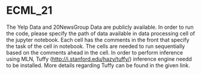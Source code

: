 # ECML_21
The Yelp Data and 20NewsGroup Data are publicly available. In order to run the code, please specify the path of data available in data processing cell of the jupyter  notebook.
Each cell has the comments in the front that specify the task of the cell in notebook. The cells are needed to run sequentially based on the comments ahead in the cell. In order to perform inference using MLN, Tuffy (http://i.stanford.edu/hazy/tuffy/) inference engine needd to be installed. More details regarding Tuffy can be found in the given link.

